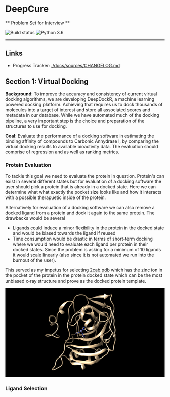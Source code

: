 # DeepCure

** Problem Set for Interview **

![Build status](https://ci.appveyor.com/api/projects/status/jcp91fvbgmqws30p/branch/master?svg=true)
![Python 3.6](https://img.shields.io/badge/python-3.6-blue.svg)

<hr>

## Links
- Progress Tracker: [./docs/sources/CHANGELOG.md](./docs/sources/CHANGELOG.md)

## Section 1: Virtual Docking

**Background**: To improve the accuracy and consistency of current virtual docking algorithms,
we are developing DeepDockR, a machine learning powered docking platform. Achieving that
requires us to dock thousands of molecules into a target of interest and store all associated
scores and metadata in our database. While we have automated much of the docking pipeline,
a very important step is the choice and preparation of the structures to use for docking.

**Goal**: Evaluate the performance of a docking software in estimating the binding affinity of
compounds to Carbonic Anhydrase I, by comparing the virtual docking results to available
bioactivity data. The evaluation should comprise of regression and as well as ranking metrics.

### Protein Evaluation 

To tackle this goal we need to evaluate the protein in question. Protein's can exist in several different states but for evaluation of a docking software the user should pick a protein that is already in a docked state. Here we can determine what what exactly the pocket size looks like and how it interacts with a possible therapuetic inside of the protein. 

Alternatively for evaluation of a docking software we can also remove a docked ligand from a protein and dock it again to the same protein. The drawbacks would be several 
- Ligands could induce a minor flexibility in the protein in the docked state and would be biased towards the ligand if reused 
- Time consumption would be drastic in terms of short-term docking where we would need to evaluate each ligand per protein in their docked states. Since the problem is asking for a minimum of 10 ligands it would scale linearly (also since it is not automated we run into the burnout of the user). 
    
This served as my impetus for selecting [2cab.pdb](http://www.rcsb.org/structure/2CAB) which has the zinc ion in the pocket of the protein in the protein docked state which can be the most unbiased x-ray structure and prove as the docked protein template.

![2cab Protein](./chemical_files/proteins/undocked_proteins/2cab_undocked_protein.png)

### Ligand Selection 


